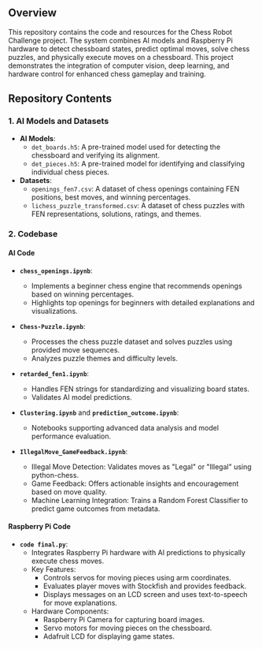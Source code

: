 
## Overview
This repository contains the code and resources for the Chess Robot Challenge project. The system combines AI models and Raspberry Pi hardware to detect chessboard states, predict optimal moves, solve chess puzzles, and physically execute moves on a chessboard. This project demonstrates the integration of computer vision, deep learning, and hardware control for enhanced chess gameplay and training.


## Repository Contents

### **1. AI Models and Datasets**
- **AI Models**:
  - `det_boards.h5`: A pre-trained model used for detecting the chessboard and verifying its alignment.
  - `det_pieces.h5`: A pre-trained model for identifying and classifying individual chess pieces.
- **Datasets**:
  - `openings_fen7.csv`: A dataset of chess openings containing FEN positions, best moves, and winning percentages.
  - `lichess_puzzle_transformed.csv`: A dataset of chess puzzles with FEN representations, solutions, ratings, and themes.


### **2. Codebase**

#### **AI Code**
- **`chess_openings.ipynb`**:
  - Implements a beginner chess engine that recommends openings based on winning percentages.
  - Highlights top openings for beginners with detailed explanations and visualizations.

- **`Chess-Puzzle.ipynb`**:
  - Processes the chess puzzle dataset and solves puzzles using provided move sequences.
  - Analyzes puzzle themes and difficulty levels.

- **`retarded_fen1.ipynb`**:
  - Handles FEN strings for standardizing and visualizing board states.
  - Validates AI model predictions.

- **`Clustering.ipynb`** and **`prediction_outcome.ipynb`**:
  - Notebooks supporting advanced data analysis and model performance evaluation.
- **`IllegalMove_GameFeedback.ipynb`**:
  - Illegal Move Detection: Validates moves as "Legal" or "Illegal" using python-chess.
  - Game Feedback: Offers actionable insights and encouragement based on move quality.
  - Machine Learning Integration: Trains a Random Forest Classifier to predict game outcomes from metadata.

#### **Raspberry Pi Code**
- **`code final.py`**:
  - Integrates Raspberry Pi hardware with AI predictions to physically execute chess moves.
  - Key Features:
    - Controls servos for moving pieces using arm coordinates.
    - Evaluates player moves with Stockfish and provides feedback.
    - Displays messages on an LCD screen and uses text-to-speech for move explanations.
  - Hardware Components:
    - Raspberry Pi Camera for capturing board images.
    - Servo motors for moving pieces on the chessboard.
    - Adafruit LCD for displaying game states.
